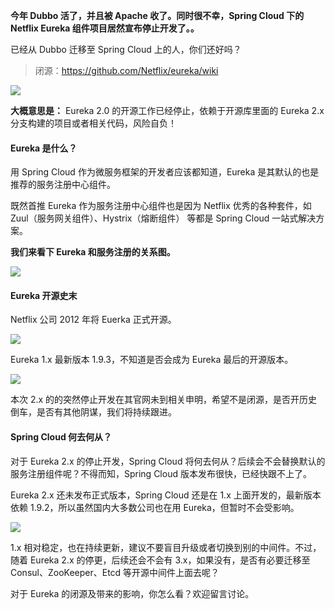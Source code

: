 
**今年 Dubbo 活了，并且被 Apache 收了。同时很不幸，Spring Cloud 下的 Netflix Eureka 组件项目居然宣布停止开发了。。**

已经从 Dubbo 迁移至 Spring Cloud 上的人，你们还好吗？

> 闭源：https://github.com/Netflix/eureka/wiki

![](http://img.javastack.cn/18-7-10/71721072.jpg)

**大概意思是：** Eureka 2.0 的开源工作已经停止，依赖于开源库里面的 Eureka 2.x 分支构建的项目或者相关代码，风险自负！

#### Eureka 是什么？

用 Spring Cloud 作为微服务框架的开发者应该都知道，Eureka 是其默认的也是推荐的服务注册中心组件。

既然首推 Eureka 作为服务注册中心组件也是因为 Netflix 优秀的各种套件，如 Zuul（服务网关组件）、Hystrix（熔断组件） 等都是 Spring Cloud 一站式解决方案。

**我们来看下 Eureka 和服务注册的关系图。**

![](http://img.javastack.cn/18-7-10/66188885.jpg)

#### Eureka 开源史末

Netflix 公司 2012 年将 Euerka 正式开源。

![](http://img.javastack.cn/18-7-10/27687996.jpg)

Eureka 1.x 最新版本 1.9.3，不知道是否会成为 Eureka 最后的开源版本。

![](http://img.javastack.cn/18-7-10/33405423.jpg)

本次 2.x 的的突然停止开发在其官网未到相关申明，希望不是闭源，是否开历史倒车，是否有其他阴谋，我们将持续跟进。

#### Spring Cloud 何去何从？

对于 Eureka 2.x 的停止开发，Spring Cloud 将何去何从？后续会不会替换默认的服务注册组件呢？不得而知，Spring Cloud 版本发布很快，已经快跟不上了。

Eureka 2.x 还未发布正式版本，Spring Cloud 还是在 1.x 上面开发的，最新版本依赖 1.9.2，所以虽然国内大多数公司也在用 Eureka，但暂时不会受影响。

![](http://img.javastack.cn/18-7-10/62658130.jpg)

1.x 相对稳定，也在持续更新，建议不要盲目升级或者切换到别的中间件。不过，随着 Eureka 2.x 的停更，后续还会不会有 3.x，如果没有，是否有必要迁移至 Consul、ZooKeeper、Etcd 等开源中间件上面去呢？

对于 Eureka 的闭源及带来的影响，你怎么看？欢迎留言讨论。

